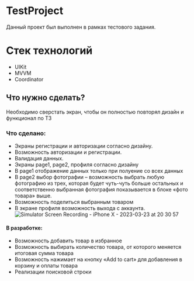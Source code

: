# TestProject
Данный проект был выполнен в рамках тестового задания.

# Стек технологий
* UIKit
* MVVM
* Coordinator

## Что нужно сделать?

Необходимо сверстать экран, чтобы он полностью повторял дизайн и функционал по ТЗ

### Что сделано:

- Экраны регистрации и авторизации согласно дизайну.
- Возможность авторизации и регистрации. 
- Валидация данных.
- Экраны page1, page2, профиля согласно дизайну
- В page1 отображение данных только при полуение со всех данных
- В page2 выбор фотографии – возможность выбрать любую фотографию из трех, которая будет чуть-чуть больше остальных и соответственно выбранная фотография показывается в блоке «фото товара» выше.
- Возможность поделиться выбранным товаром
- В экране профиля возможность выхода с аккаунта. 
![Simulator Screen Recording - iPhone X - 2023-03-23 at 20 30 57](https://user-images.githubusercontent.com/103373439/227289635-1fafb57b-c1c8-41ee-9386-8dfb91993c77.gif)

#### В разработке:

- Возможность добавить товар в избранное  
- Возможность выбирать количество товара, от которого меняется итоговая сумма товара 
- Возможность нажимает на кнопку «Add to cart» для добавления в корзину и оплаты товара
- Реализации поисковой строки
